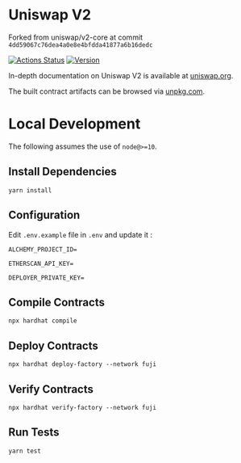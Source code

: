 # Uniswap V2

Forked from uniswap/v2-core at commit `4dd59067c76dea4a0e8e4bfdda41877a6b16dedc`

[![Actions Status](https://github.com/Uniswap/uniswap-v2-core/workflows/CI/badge.svg)](https://github.com/Uniswap/uniswap-v2-core/actions)
[![Version](https://img.shields.io/npm/v/@uniswap/v2-core)](https://www.npmjs.com/package/@uniswap/v2-core)

In-depth documentation on Uniswap V2 is available at [uniswap.org](https://uniswap.org/docs).

The built contract artifacts can be browsed via [unpkg.com](https://unpkg.com/browse/@uniswap/v2-core@latest/).

# Local Development

The following assumes the use of `node@>=10`.

## Install Dependencies

`yarn install`

## Configuration

Edit `.env.example` file in `.env` and update it : 

`ALCHEMY_PROJECT_ID=`

`ETHERSCAN_API_KEY=`

`DEPLOYER_PRIVATE_KEY=`

## Compile Contracts

`npx hardhat compile`

## Deploy Contracts

`npx hardhat deploy-factory --network fuji`

## Verify Contracts

`npx hardhat verify-factory --network fuji`

## Run Tests

`yarn test`
